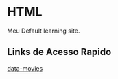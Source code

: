 # HTML
Meu Default learning site.

## Links de Acesso Rapido

[data-movies](https://github.com/denenewton/my-web-app/movies-data.json)

